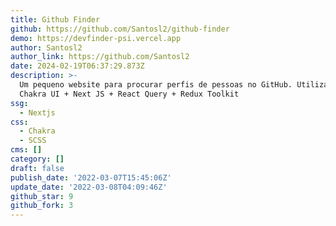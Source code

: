 ```yaml
---
title: Github Finder
github: https://github.com/Santosl2/github-finder
demo: https://devfinder-psi.vercel.app
author: Santosl2
author_link: https://github.com/Santosl2
date: 2024-02-19T06:37:29.873Z
description: >-
  Um pequeno website para procurar perfis de pessoas no GitHub. Utilizando
  Chakra UI + Next JS + React Query + Redux Toolkit
ssg:
  - Nextjs
css:
  - Chakra
  - SCSS
cms: []
category: []
draft: false
publish_date: '2022-03-07T15:45:06Z'
update_date: '2022-03-08T04:09:46Z'
github_star: 9
github_fork: 3
---
```

